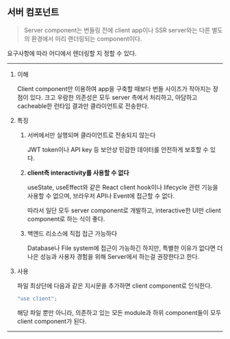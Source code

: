 ## 서버 컴포넌트

> Server component는 번들링 전에 client app이나 SSR server와는 다른 별도의 환경에서 미리 랜더링되는 component이다.

요구사항에 따라 어디에서 렌더링할 지 정할 수 있다.

---

1. 이해

   Client component만 이용하여 app을 구축할 때보다 번들 사이즈가 작아지는 장점이 있다. 크고 우람한 의존성은 모두 server 측에서 처리하고, 아담하고 cacheable한 런타임 결과만 클라이언트로 전송한다.

2. 특징

   1. 서버에서만 실행되며 클라이언트로 전송되지 않는다

      JWT token이나 API key 등 보안상 민감한 데이터를 안전하게 보호할 수 있다.

   2. **client측 interactivity를 사용할 수 없다**

      useState, useEffect와 같은 React client hook이나 lifecycle 관련 기능을 사용할 수 없으며, 브라우저 API나 Event에 접근할 수 없다.

      따라서 일단 모두 server component로 개발하고, interactive한 UI만 client component로 하는 식이 좋다.

   3. 백엔드 리소스에 직접 접근 가능하다

      Database나 File system에 접근이 가능하긴 하지만, 특별한 이유가 없다면 더 나은 성능과 사용자 경험을 위해 Server에서 하는걸 권장한다고 한다.

3. 사용

   파일 최상단에 다음과 같은 지시문을 추가하면 client component로 인식한다.

   ```jsx
   "use client";
   ```

   해당 파일 뿐만 아니라, 의존하고 있는 모든 module과 하위 component들이 모두 client component가 된다.

---
